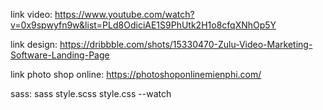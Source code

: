 link video:
https://www.youtube.com/watch?v=0x9spwyfn9w&list=PLd8OdiciAE1S9PhUtk2H1o8cfqXNhOp5Y

link design:
https://dribbble.com/shots/15330470-Zulu-Video-Marketing-Software-Landing-Page

link photo shop online:
https://photoshoponlinemienphi.com/

sass:
sass style.scss style.css --watch
